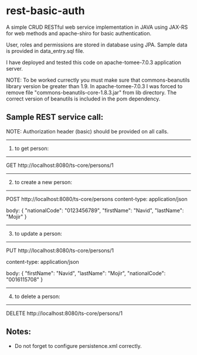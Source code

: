 # rest-basic-auth
A simple CRUD RESTful web service implementation in JAVA using JAX-RS for web methods and apache-shiro for basic authentication.

User, roles and permissions are stored in database using JPA. Sample data is provided in data_entry.sql file.

I have deployed and tested this code on apache-tomee-7.0.3 application server.

NOTE: To be worked currectly you must make sure that commons-beanutils library version be greater than 1.9. In apache-tomee-7.0.3 I was forced to remove file "commons-beanutils-core-1.8.3.jar" from lib directory. The correct version of beanutils is included in the pom dependency.

Sample REST service call:
-------------------------
NOTE: Authorization header (basic) should be provided on all calls.

-----------------
1) to get person:
-----------------
GET http://localhost:8080/ts-core/persons/1

--------------------------
2) to create a new person:
--------------------------
POST http://localhost:8080/ts-core/persons
content-type: application/json

body:
{
	"nationalCode": "0123456789",
	"firstName": "Navid",
	"lastName": "Mojir"
}

----------------------
3) to update a person:
----------------------
PUT http://localhost:8080/ts-core/persons/1

content-type: application/json

body:
{
    "firstName": "Navid",
    "lastName": "Mojir",
    "nationalCode": "0016115708"
}

----------------------
4) to delete a person:
----------------------
DELETE http://localhost:8080/ts-core/persons/1


Notes:
------
* Do not forget to configure persistence.xml correctly.
